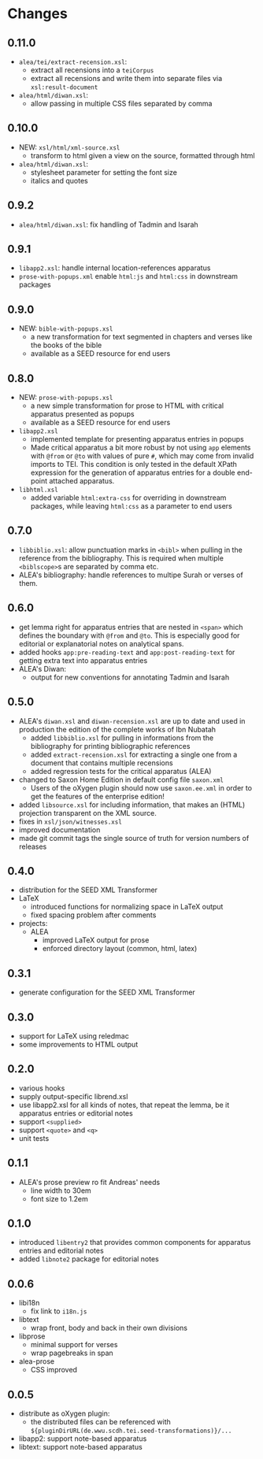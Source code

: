 # Changes

## 0.11.0

- `alea/tei/extract-recension.xsl`:
  - extract all recensions into a `teiCorpus`
  - extract all recensions and write them into separate files via `xsl:result-document`
- `alea/html/diwan.xsl`:
  - allow passing in multiple CSS files separated by comma

## 0.10.0

- NEW: `xsl/html/xml-source.xsl`
  - transform to html given a view on the source, formatted through html
- `alea/html/diwan.xsl`:
  - stylesheet parameter for setting the font size
  - italics and quotes

## 0.9.2

- `alea/html/diwan.xsl`: fix handling of Tadmin and Isarah

## 0.9.1

- `libapp2.xsl`: handle internal location-references apparatus
- `prose-with-popups.xml` enable `html:js` and `html:css` in
  downstream packages

## 0.9.0

- NEW: `bible-with-popups.xsl`
  - a new transformation for text segmented in chapters and verses
    like the books of the bible
  - available as a SEED resource for end users

## 0.8.0

- NEW: `prose-with-popups.xsl`
  - a new simple transformation for prose to HTML with critical
	apparatus presented as popups
  - available as a SEED resource for end users
- `libapp2.xsl`
  - implemented template for presenting apparatus entries in popups
  - Made critical apparatus a bit more robust by not using `app`
	elements with `@from` or `@to` with values of pure `#`, which may
	come from invalid imports to TEI. This condition is only tested in
	the default XPath expression for the generation of apparatus
	entries for a double end-point attached apparatus.
- `libhtml.xsl`
  - added variable `html:extra-css` for overriding in downstream
    packages, while leaving `html:css` as a parameter to end users

## 0.7.0

- `libbiblio.xsl`: allow punctuation marks in `<bibl>` when pulling in
  the reference from the bibliography. This is required when multiple
  `<biblscope>`s are separated by comma etc.
- ALEA's bibliography: handle references to multipe Surah or verses of
  them.

## 0.6.0

- get lemma right for apparatus entries that are nested in `<span>`
  which defines the boundary with `@from` and `@to`. This is
  especially good for editorial or explanatorial notes on analytical
  spans.
- added hooks `app:pre-reading-text` and `app:post-reading-text` for
  getting extra text into apparatus entries
- ALEA's Diwan:
  - output for new conventions for annotating Tadmin and Isarah

## 0.5.0

- ALEA's `diwan.xsl` and `diwan-recension.xsl` are up to date and used
  in production the edition of the complete works of Ibn Nubatah
  - added `libbiblio.xsl` for pulling in informations from the
	bibliography for printing bibliographic references
  - added `extract-recension.xsl` for extracting a single one from a
    document that contains multiple recensions
  - added regression tests for the critical apparatus (ALEA)
- changed to Saxon Home Edition in default config file `saxon.xml`
  - Users of the oXygen plugin should now use `saxon.ee.xml` in order
    to get the features of the enterprise edition!
- added `libsource.xsl` for including information, that makes an
  (HTML) projection transparent on the XML source.
- fixes in `xsl/json/witnesses.xsl`
- improved documentation
- made git commit tags the single source of truth for version numbers
  of releases

## 0.4.0

- distribution for the SEED XML Transformer
- LaTeX
  - introduced functions for normalizing space in LaTeX output
  - fixed spacing problem after comments
- projects:
  - ALEA
	- improved LaTeX output for prose
    - enforced directory layout (common, html, latex)

## 0.3.1

- generate configuration for the SEED XML Transformer

## 0.3.0

- support for LaTeX using reledmac
- some improvements to HTML output


## 0.2.0

- various hooks
- supply output-specific librend.xsl
- use libapp2.xsl for all kinds of notes, that repeat the lemma, be it
  apparatus entries or editorial notes
- support `<supplied>`
- support `<quote>` and `<q>`
- unit tests

## 0.1.1

- ALEA's prose preview ro fit Andreas' needs
  - line width to 30em
  - font size to 1.2em

## 0.1.0

- introduced `libentry2` that provides common components for apparatus
  entries and editorial notes
- added `libnote2` package for editorial notes


## 0.0.6

- libi18n
  - fix link to `i18n.js`
- libtext
  - wrap front, body and back in their own divisions
- libprose
  - minimal support for verses
  - wrap pagebreaks in span
- alea-prose
  - CSS improved

## 0.0.5

- distribute as oXygen plugin:
  - the distributed files can be referenced with
	`${pluginDirURL(de.wwu.scdh.tei.seed-transformations)}/...`
- libapp2: support note-based apparatus
- libtext: support note-based apparatus
